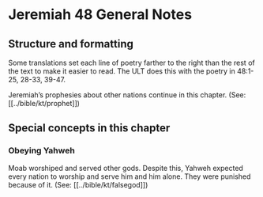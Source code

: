 # Jeremiah 48 General Notes
## Structure and formatting

Some translations set each line of poetry farther to the right than the rest of the text to make it easier to read. The ULT does this with the poetry in 48:1-25, 28-33, 39-47.

Jeremiah’s prophesies about other nations continue in this chapter. (See: [[../bible/kt/prophet]])

## Special concepts in this chapter

### Obeying Yahweh

Moab worshiped and served other gods. Despite this, Yahweh expected every nation to worship and serve him and him alone. They were punished because of it. (See: [[../bible/kt/falsegod]])